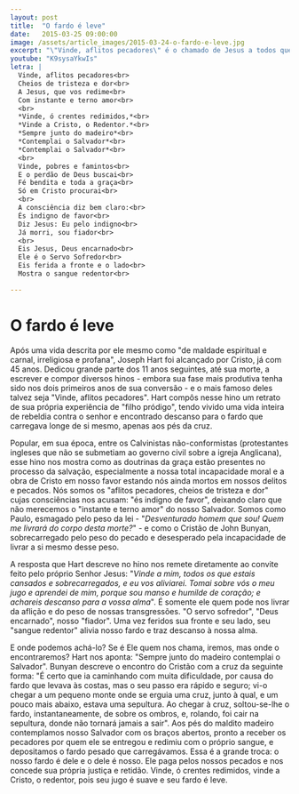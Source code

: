 ```yaml
---
layout: post
title:  "O fardo é leve"
date:   2015-03-25 09:00:00
image: /assets/article_images/2015-03-24-o-fardo-e-leve.jpg
excerpt: "\"Vinde, aflitos pecadores\" é o chamado de Jesus a todos que andam sobrecarregados pelo peso do pecado."
youtube: "K9sysaYkwIs"
letra: |
  Vinde, aflitos pecadores<br>
  Cheios de tristeza e dor<br>
  A Jesus, que vos redime<br>
  Com instante e terno amor<br>
  <br>
  *Vinde, ó crentes redimidos,*<br>
  *Vinde a Cristo, o Redentor.*<br>
  *Sempre junto do madeiro*<br>
  *Contemplai o Salvador*<br>
  *Contemplai o Salvador*<br>
  <br>
  Vinde, pobres e famintos<br>
  E o perdão de Deus buscai<br>
  Fé bendita e toda a graça<br>
  Só em Cristo procurai<br>
  <br>
  A consciência diz bem claro:<br>
  És indigno de favor<br>
  Diz Jesus: Eu pelo indigno<br>
  Já morri, sou fiador<br>
  <br>
  Eis Jesus, Deus encarnado<br>
  Ele é o Servo Sofredor<br>
  Eis ferida a fronte e o lado<br>
  Mostra o sangue redentor<br>

---
```


# O fardo é leve

Após uma vida descrita por ele mesmo como "de maldade espiritual e carnal, irreligiosa e profana", Joseph Hart foi alcançado por Cristo, já com 45 anos. Dedicou grande parte dos 11 anos seguintes, até sua morte, a escrever e compor diversos hinos - embora sua fase mais produtiva tenha sido nos dois primeiros anos de sua conversão - e o mais famoso deles talvez seja "Vinde, aflitos pecadores". Hart compôs nesse hino um retrato de sua própria experiência de "filho pródigo", tendo vivido uma vida inteira de rebeldia contra o senhor e encontrado descanso para o fardo que carregava longe de si mesmo, apenas aos pés da cruz.

Popular, em sua época, entre os Calvinistas não-conformistas (protestantes ingleses que não se submetiam ao governo civil sobre a igreja Anglicana), esse hino nos mostra como as doutrinas da graça estão presentes no processo da salvação, especialmente a nossa total incapacidade moral e a obra de Cristo em nosso favor estando nós ainda mortos em nossos delitos e pecados. Nós somos os "aflitos pecadores, cheios de tristeza e dor" cujas consciências nos acusam: "és indigno de favor", deixando claro que não merecemos o "instante e terno amor" do nosso Salvador. Somos como Paulo, esmagado pelo peso da lei  - "*Desventurado homem que sou! Quem me livrará do corpo desta morte?*" - e como o Cristão de John Bunyan, sobrecarregado pelo peso do pecado e desesperado pela incapacidade de livrar a si mesmo desse peso.

A resposta que Hart descreve no hino nos remete diretamente ao convite feito pelo próprio Senhor Jesus: "*Vinde a mim, todos os que estais cansados e sobrecarregados, e eu vos aliviarei. Tomai sobre vós o meu jugo e aprendei de mim, porque sou manso e humilde de coração; e achareis descanso para a vossa alma*". É somente ele quem pode nos livrar da aflição e do peso de nossas transgressões. "O servo sofredor", "Deus encarnado", nosso "fiador". Uma vez feridos sua fronte e seu lado, seu "sangue redentor" alivia nosso fardo e traz descanso à nossa alma. 

E onde podemos achá-lo? Se é Ele quem nos chama, iremos, mas onde o encontraremos? Hart nos aponta: "Sempre junto do madeiro contemplai o Salvador". Bunyan descreve o encontro do Cristão com a cruz da seguinte forma: "É certo que ia caminhando com muita dificuldade, por causa do fardo que levava às costas, mas o seu passo era rápido e seguro; vi-o chegar a um pequeno monte onde se erguia uma cruz, junto à qual, e um pouco mais abaixo, estava uma sepultura. Ao chegar à cruz, soltou-se-lhe o fardo, instantaneamente, de sobre os ombros, e, rolando, foi cair na sepultura, donde não tornará jamais a sair". Aos pés do maldito madeiro contemplamos nosso Salvador com os braços abertos, pronto a receber os pecadores por quem ele se entregou e redimiu com o próprio sangue, e depositamos o fardo pesado que carregávamos. Essa é a grande troca: o nosso fardo é dele e o dele é nosso. Ele paga pelos nossos pecados e nos concede sua própria justiça e retidão. Vinde, ó crentes redimidos, vinde a Cristo, o redentor, pois seu jugo é suave e seu fardo é leve.
